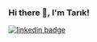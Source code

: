 ### Hi there 👋, I'm Tarık! 

[![linkedin badge](https://img.shields.io/badge/LinkedIn-0077B5?style=for-the-badge&logo=linkedin&logoColor=white)](https://www.linkedin.com/in/tar%C4%B1k-tosya-2a196a215/)

<!--
**tariktosya/tariktosya** is a ✨ _special_ ✨ repository because its `README.md` (this file) appears on your GitHub profile.

Here are some ideas to get you started:

- 🔭 I’m currently working on ...
- 🌱 I’m currently learning ...
- 👯 I’m looking to collaborate on ...
- 🤔 I’m looking for help with ...
- 💬 Ask me about ...
- 📫 How to reach me: ...
- 😄 Pronouns: ...
- ⚡ Fun fact: ...
-->
